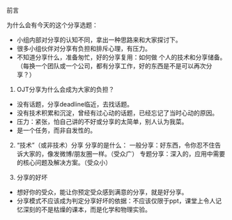 前言
 
为什么会有今天的这个分享选题：
- 小组内部对分享的认知不同，拿出一种思路来和大家探讨下。
- 很多小组伙伴对分享有负担和排斥心理，有压力。
- 不知道分享什么，准备匆忙，好的分享复用：如何做 个人的技术和分享储备。（每换一个团队或一个公司，都有分享工作，好的东西是不是可以再次分享？）

1. OJT分享为什么会成为大家的负担？
- 没有话题，分享deadline临近，去找话题。
- 没有技术积累和沉淀，曾经有过心动的话题，已经忘记了当时心动的原因。
- 压力：紧张，怕自己讲的不好或分享的太简单，别人认为我菜。
- 是一个任务，而非自发性的。

2. “技术”（或非技术）分享 分享的是什么：
一般分享：好东西，令你忍不住告诉大家的，像发微博/朋友圈一样。（受众广）
专题分享：深入的，应用中需要的核心问题及解决方案。（受众小）

3. 分享的好坏
- 想好你的受众，能让你预定受众感到满意的分享，就是好分享。
- 分享模式不应该成为判定分享好坏的依据：不应该仅限于ppt，课堂上令人记忆深刻的不是枯燥的课本，而是化学和物理实验。